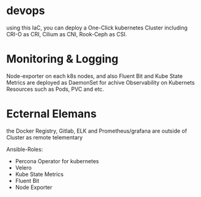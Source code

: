 # devops

using this IaC, you can deploy a One-Click kubernetes Cluster including CRI-O as CRI, Cilium as CNI, Rook-Ceph as CSI.

# Monitoring & Logging

Node-exporter on each k8s nodes, and also Fluent Bit and Kube State Metrics are deployed as DaemonSet for achive Observability on Kubernets Resources such as Pods, PVC and etc.


# Ecternal Elemans

the Docker Registry, Gitlab, ELK and Prometheus/grafana are outside of Cluster as remote telementary

Ansible-Roles:

- Percona Operator for kubernetes
- Velero
- Kube State Metrics
- Fluent Bit
- Node Exporter
